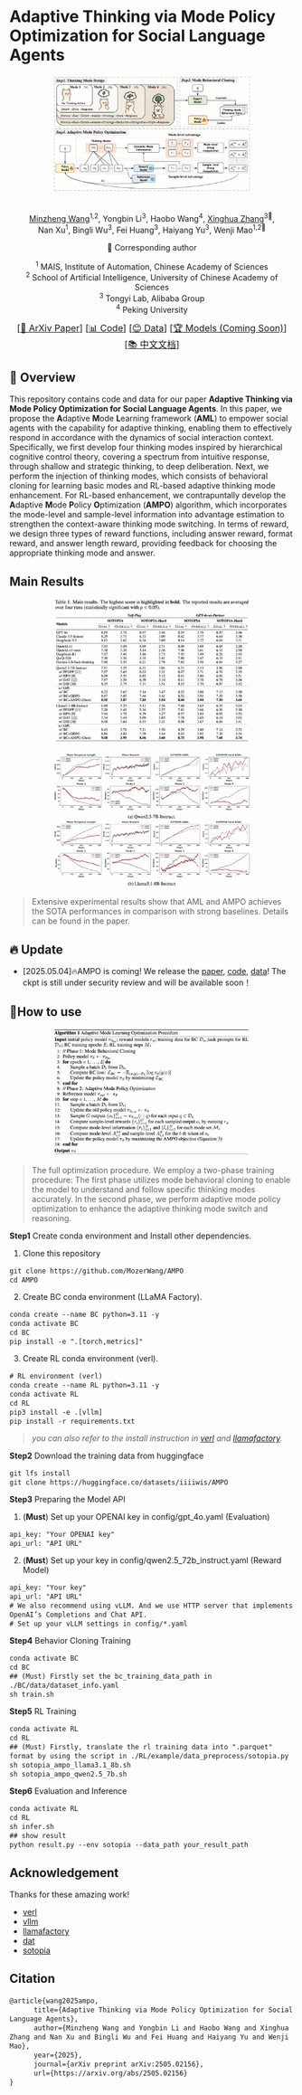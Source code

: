 # Adaptive Thinking via Mode Policy Optimization for Social Language Agents

<p align="center">
    <img src="src/aml.png" width="70%" height="50%">
</p>

<div align="center">
<br>
<a href="https://scholar.google.com.hk/citations?user=glV21ZsAAAAJ&hl=zh-CN">Minzheng Wang</a><sup><span>1,2</span></sup>, 
<a>Yongbin Li</a><sup><span>3</span></sup>,
<a>Haobo Wang</a><sup><span>4</span></sup>,
<a href="https://xinghuazhang.top/">Xinghua Zhang</a><sup><span>3🌟</span></sup>,
<br>
<a>Nan Xu</a><sup><span>1</span></sup>,
<a>Bingli Wu</a><sup><span>3</span></sup>,
<a>Fei Huang</a><sup><span>3</span></sup>,
<a>Haiyang Yu</a><sup><span>3</span></sup>,
<a>Wenji Mao</a><sup><span>1,2🌟</span></sup>
<br>

🌟 Corresponding author

<sup>1</sup> MAIS, Institute of Automation, Chinese Academy of Sciences<br>
<sup>2</sup> School of Artificial Intelligence, University of Chinese Academy of Sciences<br>
<sup>3</sup> Tongyi Lab, Alibaba Group<br>
<sup>4</sup> Peking University<br>

<font size=3><div align='center' >  [[📖 ArXiv Paper](https://arxiv.org/pdf/2505.02156)] [[📊 Code](https://github.com/MozerWang/AMPO)] [[😊 Data](https://huggingface.co/datasets/iiiiwis/AMPO)] [[🏆 Models (Coming Soon)](https://huggingface.co)] [[📚 中文文档](README_zh.md)] </div></font>

</div>


## 👀 Overview
This repository contains code and data for our paper **Adaptive Thinking via Mode Policy Optimization for Social Language Agents**. In this paper, we propose the **A**daptive **M**ode **L**earning framework (**AML**) to empower social agents with the capability for adaptive thinking, enabling them to effectively respond in accordance with the dynamics of social interaction context.
Specifically, we first develop four thinking modes inspired by hierarchical cognitive control theory, covering a spectrum from intuitive response, through shallow and strategic thinking, to deep deliberation. 
Next, we perform the injection of thinking modes, which consists of behavioral cloning for learning basic modes and RL-based adaptive thinking mode enhancement.
For RL-based enhancement, we contrapuntally develop the **A**daptive **M**ode **P**olicy **O**ptimization (**AMPO**) algorithm, which incorporates the mode-level and sample-level information into advantage estimation to strengthen the context-aware thinking mode switching.
In terms of reward, we design three types of reward functions, including answer reward, format reward, and answer length reward, providing feedback for choosing the appropriate thinking mode and answer.

## Main Results
<p align="center">
    <img src="./src/exp1.png" width="70%" height="50%">
</p>
<p align="center">
    <img src="./src/exp2.png" width="70%" height="50%">
</p>

> Extensive experimental results show that AML and AMPO achieves the SOTA performances in comparison with strong baselines. Details can be found in the paper.

## 🔥 Update

- [2025.05.04]🔥AMPO is coming! We release the [paper](https://arxiv.org/pdf/2505.02156), [code](https://github.com/MozerWang/AMPO), [data](https://huggingface.co/datasets/iiiiwis/AMPO)! The ckpt is still under security review and will be available soon！

## 🔧How to use
<p align="center">
    <img src="./src/alg.png" width="70%" height="50%">
</p>

> The full optimization procedure. We employ a two-phase training procedure: The first phase utilizes mode behavioral cloning to enable the model to understand and follow specific thinking modes accurately. In the second phase, we perform adaptive mode policy optimization to enhance the adaptive thinking mode switch and reasoning.

**Step1** Create conda environment and Install other dependencies.
1. Clone this repository
```shell
git clone https://github.com/MozerWang/AMPO
cd AMPO
```
2. Create BC conda environment (LLaMA Factory).
```shell
conda create --name BC python=3.11 -y
conda activate BC
cd BC 
pip install -e ".[torch,metrics]"
```
3. Create RL conda environment (verl).
```shell
# RL environment (verl)
conda create --name RL python=3.11 -y
conda activate RL
cd RL
pip3 install -e .[vllm]
pip install -r requirements.txt
```

> *you can also refer to the install instruction in [verl](https://github.com/volcengine/verl) and [llamafactory](https://github.com/hiyouga/LLaMA-Factory/).*

**Step2** Download the training data from huggingface
```shell
git lfs install
git clone https://huggingface.co/datasets/iiiiwis/AMPO
```
**Step3** Preparing the Model API

1. (**Must**) Set up your OPENAI key in config/gpt_4o.yaml (Evaluation)
```shell
api_key: "Your OPENAI key"
api_url: "API URL"
```

2. (**Must**) Set up your key in config/qwen2.5_72b_instruct.yaml (Reward Model)
```shell
api_key: "Your key"
api_url: "API URL"
# We also recommend using vLLM. And we use HTTP server that implements OpenAI’s Completions and Chat API.
# Set up your vLLM settings in config/*.yaml
```
**Step4** Behavior Cloning Training
```shell
conda activate BC
cd BC
## (Must) Firstly set the bc_training_data_path in ./BC/data/dataset_info.yaml
sh train.sh
```

**Step5** RL Training
```shell
conda activate RL
cd RL
## (Must) Firstly, translate the rl training data into ".parquet" format by using the script in ./RL/example/data_preprocess/sotopia.py
sh sotopia_ampo_llama3.1_8b.sh
sh sotopia_ampo_qwen2.5_7b.sh
```

**Step6** Evaluation and Inference
```shell
conda activate RL
cd RL
sh infer.sh
## show result
python result.py --env sotopia --data_path your_result_path
```

## Acknowledgement
Thanks for these amazing work!
- [verl](https://github.com/volcengine/verl)
- [vllm](https://github.com/vllm-project/vllm)
- [llamafactory](https://github.com/hiyouga/LLaMA-Factory/)
- [dat](https://github.com/likenneth/dialogue_action_token)
- [sotopia](https://github.com/sotopia-lab/sotopia)

## Citation
```
@article{wang2025ampo,
      title={Adaptive Thinking via Mode Policy Optimization for Social Language Agents}, 
      author={Minzheng Wang and Yongbin Li and Haobo Wang and Xinghua Zhang and Nan Xu and Bingli Wu and Fei Huang and Haiyang Yu and Wenji Mao},
      year={2025},
      journal={arXiv preprint arXiv:2505.02156},
      url={https://arxiv.org/abs/2505.02156}
}
```

